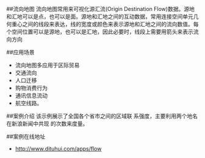 ##流向地图
流向地图常用来可视化源汇流(Origin Destination Flow)数据。源地和汇地可以是点，也可以是面。源地和汇地之间的互动数据，常用连接空间单元几何重心之间的线段来表达，线的宽度或颜色来表示源地和汇地之间的流向数值。每个空间位置可以是源地，也可以是汇地，因此必要时，线段上需要用箭头来表示流向方向

##应用场景

* 流向地图多应用于区际贸易
* 交通流向
* 人口迁移
* 购物消费行为
* 通讯信息流动
* 航空线路。

##案例介绍
该示例展示了全国各个省市之间的区域联
系强度，主要利用两个地名在新浪新闻中共现
的次数来度量。



##案例在线地址
 * http://www.dituhui.com/apps/flow